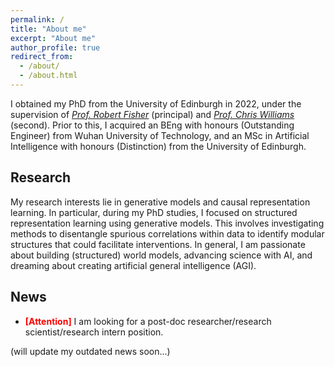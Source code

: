 ```yaml
---
permalink: /
title: "About me"
excerpt: "About me"
author_profile: true
redirect_from:
  - /about/
  - /about.html
---
```


I obtained my PhD from the University of Edinburgh in 2022, under the supervision of [*Prof. Robert Fisher*](https://homepages.inf.ed.ac.uk/rbf/) (principal) and [*Prof. Chris Williams*](https://homepages.inf.ed.ac.uk/ckiw/) (second). Prior to this, I acquired an BEng with honours (Outstanding Engineer) from Wuhan University of Technology, and an MSc in Artificial Intelligence with honours (Distinction) from the University of Edinburgh.


Research
------
My research interests lie in generative models and causal representation learning. In particular, during my PhD studies, I focused on structured representation learning using generative models. This involves investigating methods to disentangle spurious correlations within data to identify modular structures that could facilitate interventions. In general, I am passionate about building (structured) world models, advancing science with AI, and dreaming about creating artificial general intelligence (AGI).


News
------
- **<span style="color:red">[Attention]</span>** I am looking for a post-doc researcher/research scientist/research intern position.

(will update my outdated news soon...)